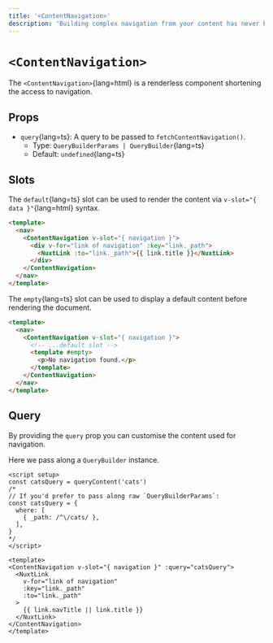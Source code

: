 ```yaml
---
title: '<ContentNavigation>'
description: 'Building complex navigation from your content has never been easier.'
---
```


# `<ContentNavigation>`

The `<ContentNavigation>`{lang=html} is a renderless component shortening the access to navigation.

## Props

- `query`{lang=ts}: A query to be passed to `fetchContentNavigation()`.
  - Type: `QueryBuilderParams | QueryBuilder`{lang=ts}
  - Default: `undefined`{lang=ts}

## Slots

The `default`{lang=ts} slot can be used to render the content via `v-slot="{ data }"`{lang=html} syntax.

```html [components/Navbar.vue]
<template>
  <nav>
    <ContentNavigation v-slot="{ navigation }">
      <div v-for="link of navigation" :key="link._path">
        <NuxtLink :to="link._path">{{ link.title }}</NuxtLink>
      </div>
    </ContentNavigation>
  </nav>
</template>
```

The `empty`{lang=ts} slot can be used to display a default content before rendering the document.

```html [components/Navbar.vue]
<template>
  <nav>
    <ContentNavigation v-slot="{ navigation }">
      <!-- ...default slot -->
      <template #empty>
        <p>No navigation found.</p>
      </template>
    </ContentNavigation>
  </nav>
</template>
```

## Query

By providing the `query` prop you can customise the content used for navigation.

Here we pass along a `QueryBuilder` instance.

```vue
<script setup>
const catsQuery = queryContent('cats')
/*
// If you'd prefer to pass along raw `QueryBuilderParams`:
const catsQuery = {
  where: [
    { _path: /^\/cats/ },
  ],
}
*/
</script>

<template>
<ContentNavigation v-slot="{ navigation }" :query="catsQuery">
  <NuxtLink
    v-for="link of navigation"
    :key="link._path"
    :to="link._path"
  >
    {{ link.navTitle || link.title }}
  </NuxtLink>
</ContentNavigation>
</template>
```
